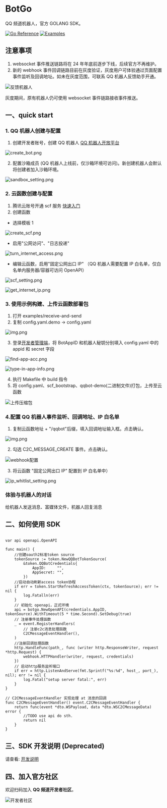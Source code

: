 # BotGo

QQ 频道机器人，官方 GOLANG SDK。

[![Go Reference](https://pkg.go.dev/badge/github.com/tencent-connect/botgo.svg)](https://pkg.go.dev/github.com/tencent-connect/botgo)
[![Examples](https://img.shields.io/badge/BotGo-examples-yellowgreen)](https://github.com/tencent-connect/botgo/tree/master/examples)

## 注意事项

1. websocket 事件推送链路将在 24 年年底前逐步下线，后续官方不再维护。
2. 新的 webhook 事件回调链路目前在灰度验证，灰度用户可体验通过页面配置事件监听及回调地址。如未在灰度范围，可联系 QQ 机器人反馈助手开通。

![反馈机器人](docs/img/feedback_bot.png)

灰度期间，原有机器人仍可使用 websocket 事件链路接收事件推送。

## 一、quick start

### 1. QQ 机器人创建与配置

1. 创建开发者账号，创建 QQ 机器人 [QQ 机器人开放平台](https://q.qq.com/qqbot)

![create_bot.png](docs/img/create_bot.png)

2. 配置沙箱成员 (QQ 机器人上线前，仅沙箱环境可访问)。新创建机器人会默认将创建者加入沙箱环境。

![sandbox_setting.png](docs/img/sandbox_setting.png)

### 2. 云函数创建与配置

1. 腾讯云账号开通 scf 服务 [快速入门](https://cloud.tencent.com/document/product/1154/39271)
2. 创建函数

- 选择模板 1

![create_scf.png](docs/img/create_scf.png)

- 启用"公网访问"、"日志投递"

![turn_internet_access.png](docs/img/turn_internet_access.png)

- 编辑云函数，启用"固定公网出口 IP" （QQ 机器人需要配置 IP 白名单，仅白名单内服务器/容器可访问 OpenAPI）

![scf_setting.png](docs/img/scf_setting.png)

![get_internet_ip.png](docs/img/get_internet_ip.png)

### 3. 使用示例构建、上传云函数部署包

1. 打开 examples/receive-and-send
2. 复制 config.yaml.demo -> config.yaml

![img.png](docs/img/copy-config-yaml.png)

3. 登录[开发者管理端](https://q.qq.com)，将 BotAppID 和机器人秘钥分别填入 config.yaml 中的 appid 和 secret 字段

![find-app-acc.png](docs/img/find-app-acc.png)

![type-in-app-info.png](docs/img/type-in-app-info.png)

4. 执行 Makefile 中 build 指令
5. 将 config.yaml、scf_bootstrap、qqbot-demo(二进制文件)打包，上传至云函数

![上传压缩包](docs/img/upload_scf_zip.png)

### 4.配置 QQ 机器人事件监听、回调地址、IP 白名单

1. 复制云函数地址 + "/qqbot"后缀，填入回调地址输入框。点击确认。

![img.png](docs/img/copy_scf_addr.png)

2. 勾选 C2C_MESSAGE_CREATE 事件。点击确认。

![webhook配置](docs/img/webhook_setting.png)

3. 将云函数 "固定公网出口 IP" 配置到 IP 白名单中）

![ip_whitlist_setting.png](docs/img/ip_whitlist_setting.png)

### 体验与机器人的对话

给机器人发送消息、富媒体文件，机器人回复消息

## 二、如何使用 SDK

```golang

var api openapi.OpenAPI

func main() {
	//创建oauth2标准token source
	tokenSource := token.NewQQBotTokenSource(
		&token.QQBotCredentials{
			AppID:     "",
			AppSecret: "",
		})
	//启动自动刷新access token协程
	if err = token.StartRefreshAccessToken(ctx, tokenSource); err != nil {
		log.Fatalln(err)
	}
	// 初始化 openapi，正式环境
	api = botgo.NewOpenAPI(credentials.AppID, tokenSource).WithTimeout(5 * time.Second).SetDebug(true)
	// 注册事件处理函数
	_ = event.RegisterHandlers(
		// 注册c2c消息处理函数
		C2CMessageEventHandler(),
	)
	//注册回调处理函数
	http.HandleFunc(path_, func (writer http.ResponseWriter, request *http.Request) {
		webhook.HTTPHandler(writer, request, credentials)
	})
	// 启动http服务监听端口
	if err = http.ListenAndServe(fmt.Sprintf("%s:%d", host_, port_), nil); err != nil {
		log.Fatal("setup server fatal:", err)
	}
}

// C2CMessageEventHandler 实现处理 at 消息的回调
func C2CMessageEventHandler() event.C2CMessageEventHandler {
	return func(event *dto.WSPayload, data *dto.WSC2CMessageData) error {
		//TODO use api do sth.
		return nil
	}
}
```

## 三、SDK 开发说明 (Deprecated)

请查看: [开发说明](./DEVELOP.md)

## 四、加入官方社区

欢迎扫码加入 **QQ 频道开发者社区**。

![开发者社区](https://mpqq.gtimg.cn/privacy/qq_guild_developer.png)
